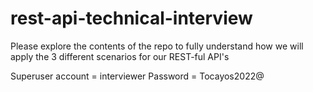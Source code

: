 # rest-api-technical-interview
Please explore the contents of the repo to fully understand how we will apply the 3 different scenarios for our REST-ful API's

Superuser account = interviewer
Password = Tocayos2022@




